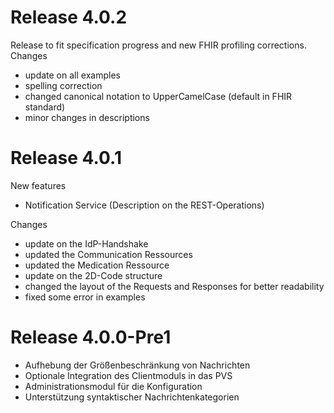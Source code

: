 # Release 4.0.2
Release to fit specification progress and new FHIR profiling corrections. 
Changes 
- update on all examples 
- spelling correction 
- changed canonical notation to UpperCamelCase (default in FHIR standard) 
- minor changes in descriptions

# Release 4.0.1
New features 
- Notification Service (Description on the REST-Operations) 

Changes 
- update on the IdP-Handshake 
- updated the Communication Ressources 
- updated the Medication Ressource 
- update on the 2D-Code structure 
- changed the layout of the Requests and Responses for better readability 
- fixed some error in examples

# Release 4.0.0-Pre1
- Aufhebung der Größenbeschränkung von Nachrichten
- Optionale Integration des Clientmoduls in das PVS
- Administrationsmodul für die Konfiguration
- Unterstützung syntaktischer Nachrichtenkategorien


